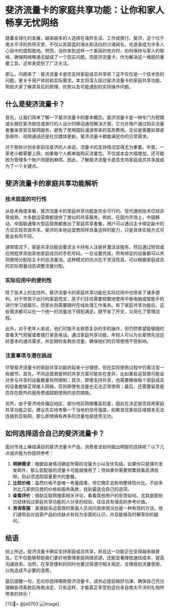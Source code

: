 # 斐济流量卡的家庭共享功能：让你和家人畅享无忧网络

随着全球化的发展，越来越多的人选择在海外生活、工作或旅行。斐济，这个位于南太平洋的热带天堂，不仅以其碧蓝的海水和洁白的沙滩闻名，也逐渐成为许多人心目中的度假胜地。然而，当你来到这样一个美丽的地方时，如何保持与家人的联络、确保网络畅通无疑成了一个现实问题。而斐济流量卡，作为解决这一难题的重要工具，近年来受到了广泛关注。

那么，问题来了：斐济流量卡是否支持家庭成员共享呢？这不仅仅是一个技术性的问题，更关乎用户体验和实际需求。本文将深入探讨斐济流量卡的家庭共享功能，帮助大家了解其背后的原理、优势以及可能遇到的实际操作问题。

## 什么是斐济流量卡？

首先，让我们简单了解一下斐济流量卡的基本概念。斐济流量卡是一种专门为短期或长期在斐济居住或旅行的人设计的移动通信解决方案。它允许用户通过购买流量套餐来享受互联网服务，避免了使用国际漫游带来的高昂费用。无论是需要处理紧急邮件、视频通话还是社交媒体更新，斐济流量卡都能满足你的日常需求。

对于那些计划全家前往斐济的人来说，流量卡的支持情况显得尤为重要。毕竟，一家老小都需要上网，如果每个人都单独购买流量包，不仅成本会大幅增加，还可能因为管理多个账户而感到麻烦。因此，了解斐济流量卡是否支持家庭成员共享就成为了一个关键点。

## 斐济流量卡的家庭共享功能解析

### 技术层面的可行性

从技术角度来看，斐济流量卡的家庭共享功能是完全可行的。现代通信技术已经非常成熟，大多数运营商都提供了类似的共享服务。例如，在国内市场上，中国移动、中国联通等大型运营商都推出了家庭共享套餐，用户可以通过主卡绑定副卡的方式实现资源共享。斐济的本地运营商同样具备这样的能力，只是具体实施方式可能会有所不同。

通常情况下，家庭共享功能会要求主卡持有人注册并激活该服务，然后通过短信或应用程序添加其他家庭成员的手机号码。一旦设置完成，所有绑定的设备都可以共同使用分配给主卡的总流量池。这种模式的优点在于灵活性高，可以根据家庭成员的实际用量动态调整流量分配。

### 实际应用中的便利性

除了技术上的支持外，斐济流量卡的家庭共享功能在实际应用中也带来了诸多便利。对于带孩子出行的家庭而言，孩子们往往需要频繁地使用平板电脑或智能手机进行学习或娱乐，而家长则需要随时在线处理工作事务。有了家庭共享功能后，这些需求都可以在一个统一的流量池下得到满足，既节省了开支，又简化了管理流程。

此外，对于老年人来说，他们可能不太熟悉复杂的手机操作，但仍然希望能够随时查看天气预报或者拨打紧急电话。通过家庭共享功能，年轻人可以为长辈预先设定好基本的通讯需求，并定期检查剩余流量，确保他们的日常使用不受影响。

### 注意事项与潜在挑战

尽管斐济流量卡的家庭共享功能听起来十分理想，但在实际使用过程中仍需注意一些细节。首先，不同运营商提供的共享方案可能存在差异，比如某些运营商可能会对参与共享的设备数量有所限制；其次，即使支持共享，也需要确保每个家庭成员的设备能够正常接入网络，否则即便有流量也无法正常使用；最后，还需要留意是否存在额外的服务费或超额使用的惩罚措施。

另外，由于斐济地处偏远地区，部分地区网络覆盖较差，因此在决定是否启用家庭共享功能之前，建议先实地考察一下当地的信号强度。如果发现某些区域根本无法连接到互联网，那么即使拥有再多的流量也是徒劳无功。

## 如何选择适合自己的斐济流量卡？

面对市场上琳琅满目的斐济流量卡产品，消费者该如何做出明智的选择呢？以下几点或许能为你提供参考：

1. **明确需求**：根据自身情况确定所需的流量大小以及优先级。如果你只是偶尔发发邮件，那么低配版的流量卡可能就够用了；但如果你需要频繁观看高清视频，则必须选购容量更大的套餐。
2. **比较价格**：虽然价格不是唯一考量因素，但它确实会影响整体性价比。不妨多对比几家供应商的价格和服务条款，找到最适合自己的选项。
3. **查看评价**：借助互联网搜索相关评论，看看其他用户的反馈如何。尤其是那些已经体验过家庭共享功能的人分享的经验，往往具有很高的参考价值。
4. **咨询客服**：直接联系运营商的客服人员询问具体情况也是一种有效的方法。他们通常会对自家产品的优缺点有较为全面的认识，并且能够及时解答你的疑问。

## 结语

综上所述，斐济流量卡确实支持家庭成员共享，并且这一功能正在变得越来越普及。它不仅能够帮助我们更好地管理家庭网络资源，还能显著降低通信成本，提高沟通效率。当然，在享受便利的同时也要记得遵守相关规定，合理规划流量使用，以免造成不必要的浪费。

最后提醒一句，无论你选择哪款斐济流量卡，请务必提前做好功课，确保自己充分理解各项条款后再做决定。只有这样，才能真正享受到这份来自南太平洋的礼物所带来的快乐！

[TG💪+ @jx0703 ![Image](https://github.com/user-attachments/assets/dbca1d08-cadb-493c-b0ec-ad6f7a83f270)]